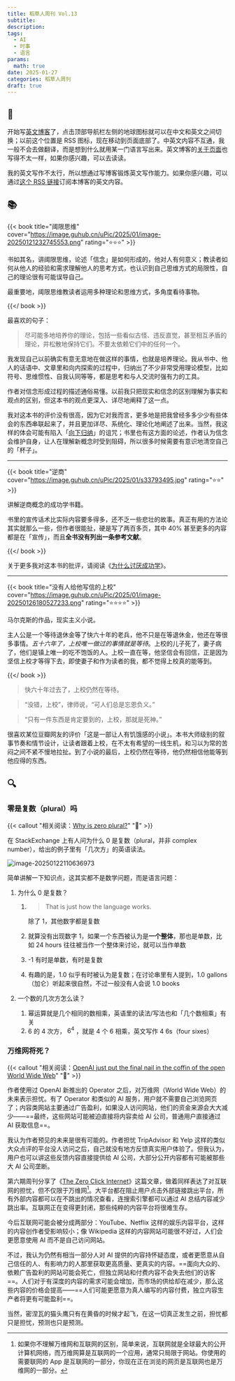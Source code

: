 ```yaml
---
title: 稻草人周刊 Vol.13
subtitle: 
description: 
tags:
  - AI
  - 时事
  - 语言
params:
  math: true
date: 2025-01-27
categories: 稻草人周刊
draft: true
---
```


## 🏃

开始写[英文博客](/en)了，点击顶部导航栏左侧的地球图标就可以在中文和英文之间切换；以前这个位置是 RSS 图标，现在移动到页面底部了。中英文内容不互通，我一般不会去做翻译，而是想到什么就用某一门语言写出来。英文博客的[关于页面](/en/about)也写得不太一样，如果你感兴趣，可以去读读。

我的英文写作不太行，所以想通过写博客锻炼英文写作能力。如果你感兴趣，可以通过[这个 RSS 链接](/en/posts/index.xml)订阅本博客的英文内容。

## 📚

{{< book title="阈限思维" cover="https://image.guhub.cn/uPic/2025/01/image-20250121232745553.png" rating="⭐️⭐️⭐️" >}}

书如其名，讲阈限思维，论述「信念」是如何形成的，他对人有何意义；教读者如何从他人的经验和需求理解他人的思考方式，也认识到自己思维方式的局限性，自己的理论很有可能误导自己。

最重要地，阈限思维教读者运用多种理论和思维方式，多角度看待事物。

{{</ book >}}

最喜欢的句子：

> 尽可能多地培养你的理论，包括一些看似古怪、违反直觉，甚至相互矛盾的理论，并松散地保持它们。不要太依赖它们中的任何一个。

我发现自己以前确实有意无意地在做这样的事情，也就是培养理论。我从书中、他人的话语中、文章里和向内探索的过程中，归纳出了不少非常受用理论模型，比如符号、思维惯性、自我认同等等，都是思考和与人交流时强有力的工具。

作者对信念形成过程的描述通俗易懂。以前我只把现实和信念的区别理解为事实和观点的区别，但这本书的观点更深入、详尽地阐释了这一点。

我对这本书的评价没有很高，因为它对我而言，更多地是把我曾经多多少少有些体会的东西串联起来了，并且更加详尽、系统化、理论化地阐述了出来。当然，我这样的体会可能有陷入「[向下归纳](/posts/向下归纳/)」的诅咒；书里也有这方面的论述，作者认为信念会维护自身，让人在理解新概念时受到阻碍，所以很多时候需要有意识地清空自己的「杯子」。

---

{{< book title="逆商" cover="https://image.guhub.cn/uPic/2025/01/s33793495.jpg" rating="⭐️⭐️" >}}

讲解逆商概念的成功学书籍。

书里的宣传话术比实际内容要多得多，还不乏一些悲壮的故事。真正有用的方法论其实就那么一些，但作者很能扯，硬是写了两百多页，其中 40% 甚至更多的内容都是在「宣传」，而且**全书没有列出一条参考文献**。

{{</ book >}}

关于更多我对这本书的批评，请阅读《[为什么讨厌成功学](/posts/为什么讨厌成功学)》。

---

{{< book title="没有人给他写信的上校" cover="https://image.guhub.cn/uPic/2025/01/image-20250126180527233.png" rating="⭐️⭐️⭐️⭐️" >}}

马尔克斯的作品，现实主义小说。

主人公是一个等待退休金等了快六十年的老兵，他不只是在等退休金，他还在等很多事情。*五十六年了，上校唯一做过的事情就是等待*。上校的儿子死了，妻子病了，他们是镇上唯一的吃不饱饭的人。上校一直在等，他坚信会有回信，正是因为坚信上校才等得下去，即使妻子和作为读者的我，都不觉得上校真的能等到。

{{</ book >}}

> 快六十年过去了，上校仍然在等待。

> “没错，上校”，律师说，“可人们总是忘恩负义。”

> “只有一件东西是肯定要到的，上校，那就是死神。”

很喜欢某位豆瓣网友的评价「这是一部让人有饥饿感的小说」。本书大师级别的叙事节奏和情节设计，让读者跟着上校，在不太有希望的一线生机，和习以为常的苦闷之间不紧不慢地拉扯。到了小说的最后，上校仍然在等待，他仍然相信他能等到他应得的东西。

## 🔍

### 零是复数（plural）吗

{{< callout "相关阅读：[Why is zero plural?](https://ell.stackexchange.com/questions/352455/why-is-zero-plural)" "📖" >}}

在 StackExchange 上有人问为什么 0 是复数（plural，并非 complex number），给出的例子里有「几次方」的英语读法。

![image-20250122110636973](https://image.guhub.cn/uPic/2025/01/image-20250122110636973.png)

简单讲解一下知识点，这其实都不是数学问题，而是语言问题：

1. 为什么 0 是复数？

   1. > That is just how the language works.

      除了 1，其他数字都是复数

   2. 就算没有出现数字 1，如果一个东西被认为是**一个整体**，那也是单数，比如 24 hours 往往被当作一个整体来讨论，就可以当作单数

   3. -1 有时是单数，有时是复数

   4. 有趣的是，1.0 似乎有时被认为是复数；在讨论串里有人提到，1.0 gallons（加仑）听起来很自然，不过一般没有人会说 1.0 books

2. 一个数的几次方怎么读？

   1. 幂运算就是几个相同的数相乘，英语里的读法/写法也和「几个数相乘」有关
   2. 6 的 4 次方， $6^4$ ，就是 4 个 6 相乘，英文写作 4 6s（four sixes）

### 万维网将死？

{{< callout "相关阅读：[OpenAI just put the final nail in the coffin of the open World Wide Web](https://brids.bearblog.dev/openai-just-put-the-final-nail-in-the-coffin-of-the-open-world-wide-web/)" "📖" >}}

作者使用过 OpenAI 新推出的 Operator 之后，对万维网（World Wide Web）的未来表示担忧。有了 Operator 和类似的 AI 服务，用户就不需要自己浏览网页了；内容类网站主要通过广告盈利，如果没人访问网站，他们的资金来源会大大减少——==最终，这些网站可能被迫直接将内容卖给 AI 公司，普通用户直接通过 AI 获取信息==。

我认为作者预见的未来是很有可能的。作者担忧 TripAdvisor 和 Yelp 这样的类似大众点评的平台没人访问之后，自己就没有地方反馈真实用户体验了。但我认为，用户也可以讲这些反馈内容直接提供给 AI 公司，大部分公开内容都有可能被那些大 AI 公司垄断。

第六期周刊分享了《[The Zero Click Internet](https://www.techspot.com/article/2908-the-zero-click-internet/#google_vignette)》这篇文章，做着同样表达了对互联网的担忧，但不仅限于万维网[^1]。大平台都在阻止用户点击外部链接跳出平台，所有外部内容都可以在不跳出的情况查看，连搜索引擎都可以通过 AI 总结内容减少跳出率。互联网正在变得更封闭，那些纯粹的内容平台将很难生存。

今后互联网可能会被分成两部分：YouTube、Netflix 这样的娱乐内容平台，这样的内容创作者受影响较小；像 Wikipedia 这样的内容网站可能很不好过，人们会更愿意使用 AI 而不是自己访问网站。

不过，我认为仍然有相当一部分人对 AI 提供的内容持怀疑态度，或者更愿意从自己信任的人、有影响力的人那里获取更高质量、更真实的内容。==面向大众的、依赖广告盈利的网站可能会死亡，但独立网站和付费内容不会失去他们的访客==。人们对于有深度的内容的需求可能会增加，而市场的供给却在减少，那么这些内容的价格会提高——==人们可能更愿意为真人编写的内容付费，独立内容生产者将更有可能盈利==。

当然，密涅瓦的猫头鹰只有在黄昏的时候才起飞，在这一切真正发生之前，担忧都只是担忧，预测也只是预测。

[^1]: 如果你不理解万维网和互联网的区别，简单来说，互联网就是全球最大的公开计算机网络，而万维网算是互联网的一个应用，通常只局限于网站。你使用的需要联网的 App 是互联网的一部分，你现在正在浏览的网页是互联网也是万维网的一部分。

